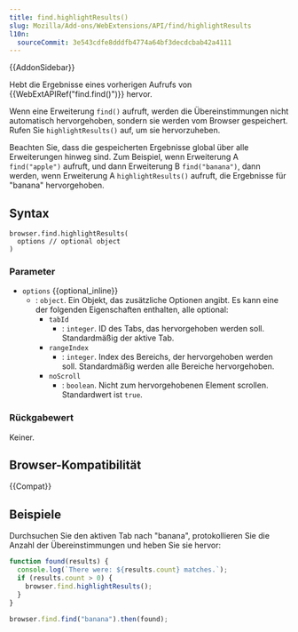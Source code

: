 ```yaml
---
title: find.highlightResults()
slug: Mozilla/Add-ons/WebExtensions/API/find/highlightResults
l10n:
  sourceCommit: 3e543cdfe8dddfb4774a64bf3decdcbab42a4111
---
```


{{AddonSidebar}}

Hebt die Ergebnisse eines vorherigen Aufrufs von {{WebExtAPIRef("find.find()")}} hervor.

Wenn eine Erweiterung `find()` aufruft, werden die Übereinstimmungen nicht automatisch hervorgehoben, sondern sie werden vom Browser gespeichert. Rufen Sie `highlightResults()` auf, um sie hervorzuheben.

Beachten Sie, dass die gespeicherten Ergebnisse global über alle Erweiterungen hinweg sind. Zum Beispiel, wenn Erweiterung A `find("apple")` aufruft, und dann Erweiterung B `find("banana")`, dann werden, wenn Erweiterung A `highlightResults()` aufruft, die Ergebnisse für "banana" hervorgehoben.

## Syntax

```js-nolint
browser.find.highlightResults(
  options // optional object
)
```

### Parameter

- `options` {{optional_inline}}
  - : `object`. Ein Objekt, das zusätzliche Optionen angibt. Es kann eine der folgenden Eigenschaften enthalten, alle optional:
    - `tabId`
      - : `integer`. ID des Tabs, das hervorgehoben werden soll. Standardmäßig der aktive Tab.
    - `rangeIndex`
      - : `integer`. Index des Bereichs, der hervorgehoben werden soll. Standardmäßig werden alle Bereiche hervorgehoben.
    - `noScroll`
      - : `boolean`. Nicht zum hervorgehobenen Element scrollen. Standardwert ist `true`.

### Rückgabewert

Keiner.

## Browser-Kompatibilität

{{Compat}}

## Beispiele

Durchsuchen Sie den aktiven Tab nach "banana", protokollieren Sie die Anzahl der Übereinstimmungen und heben Sie sie hervor:

```js
function found(results) {
  console.log(`There were: ${results.count} matches.`);
  if (results.count > 0) {
    browser.find.highlightResults();
  }
}

browser.find.find("banana").then(found);
```
